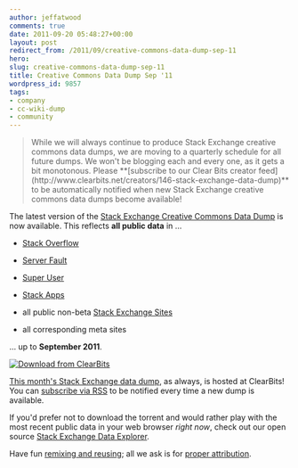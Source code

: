 ```yaml
---
author: jeffatwood
comments: true
date: 2011-09-20 05:48:27+00:00
layout: post
redirect_from: /2011/09/creative-commons-data-dump-sep-11
hero: 
slug: creative-commons-data-dump-sep-11
title: Creative Commons Data Dump Sep '11
wordpress_id: 9857
tags:
- company
- cc-wiki-dump
- community
---
```


<blockquote>
While we will always continue to produce Stack Exchange creative commons data dumps, we are moving to a quarterly schedule for all future dumps. We won't be blogging each and every one, as it gets a bit monotonous. Please **[subscribe to our Clear Bits creator feed](http://www.clearbits.net/creators/146-stack-exchange-data-dump)** to be automatically notified when new Stack Exchange creative commons data dumps become available!
</blockquote>



The latest version of the [Stack Exchange Creative Commons Data Dump](http://blog.stackoverflow.com/2009/06/stack-overflow-creative-commons-data-dump/) is now available. This reflects **all public data** in …





  * [Stack Overflow](http://stackoverflow.com)

  * [Server Fault](http://serverfault.com)

  * [Super User](http://superuser.com)

  * [Stack Apps](http://stackapps.com)

  * all public non-beta [Stack Exchange Sites](http://stackexchange.com/sites)

  * all corresponding meta sites


… up to **September 2011**.

[![Download from ClearBits](http://www.clearbits.net/images/btn/CB-download.png)](http://www.clearbits.net/get/1836-sept-2011.torrent)

[This month's Stack Exchange data dump](http://www.clearbits.net/torrents/1836-sept-2011), as always, is hosted at ClearBits! You can [subscribe via RSS](http://www.clearbits.net/feeds/creator/146-stack-overflow-data-dump.rss) to be notified every time a new dump is available.


If you'd prefer not to download the torrent and would rather play with the most recent public data in your web browser _right now_, check out our open source [Stack Exchange Data Explorer](http://data.stackexchange.com). 

Have fun [remixing and reusing](http://creativecommons.org/licenses/by-sa/3.0/); all we ask is for [proper attribution](http://blog.stackoverflow.com/2009/06/attribution-required/).
